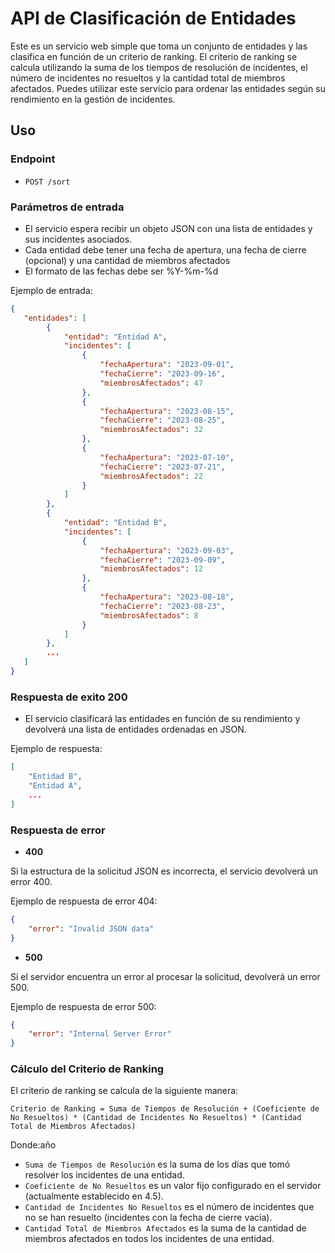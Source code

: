 # API de Clasificación de Entidades

Este es un servicio web simple que toma un conjunto de entidades y las clasifica en función de un criterio de ranking. El criterio de ranking se calcula utilizando la suma de los tiempos de resolución de incidentes, el número de incidentes no resueltos y la cantidad total de miembros afectados. Puedes utilizar este servicio para ordenar las entidades según su rendimiento en la gestión de incidentes.

## Uso

### Endpoint

- `POST /sort`

### Parámetros de entrada

- El servicio espera recibir un objeto JSON con una lista de entidades y sus incidentes asociados.
- Cada entidad debe tener una fecha de apertura, una fecha de cierre (opcional) y una cantidad de miembros afectados
- El formato de las fechas debe ser %Y-%m-%d

Ejemplo de entrada:

```json
{
   "entidades": [
        {
            "entidad": "Entidad A",
            "incidentes": [
                {
                    "fechaApertura": "2023-09-01",
                    "fechaCierre": "2023-09-16",
                    "miembrosAfectados": 47
                },
                {
                    "fechaApertura": "2023-08-15",
                    "fechaCierre": "2023-08-25",
                    "miembrosAfectados": 32
                },
                {
                    "fechaApertura": "2023-07-10",
                    "fechaCierre": "2023-07-21",
                    "miembrosAfectados": 22
                }
            ]
        },
        {
            "entidad": "Entidad B",
            "incidentes": [
                {
                    "fechaApertura": "2023-09-03",
                    "fechaCierre": "2023-09-09",
                    "miembrosAfectados": 12
                },
                {
                    "fechaApertura": "2023-08-18",
                    "fechaCierre": "2023-08-23",
                    "miembrosAfectados": 8
                }
            ]
        },
        ...
   ]
}
```


### Respuesta de exito 200
- El servicio clasificará las entidades en función de su rendimiento y devolverá una lista de entidades ordenadas en JSON.

Ejemplo de respuesta:

```json
[
    "Entidad B",
    "Entidad A",
    ...
]
```

### Respuesta de error
- **400**

Si la estructura de la solicitud JSON es incorrecta, el servicio devolverá un error 400.

  Ejemplo de respuesta de error 404:

  ```json
  {
      "error": "Invalid JSON data"
  }
```

- **500**

Si el servidor encuentra un error al procesar la solicitud, devolverá un error 500.

  Ejemplo de respuesta de error 500:

  ```json
  {
      "error": "Internal Server Error"
  }
  ```

### Cálculo del Criterio de Ranking

El criterio de ranking se calcula de la siguiente manera:

```
Criterio de Ranking = Suma de Tiempos de Resolución + (Coeficiente de No Resueltos) * (Cantidad de Incidentes No Resueltos) * (Cantidad Total de Miembros Afectados)
```

Donde:año 
- `Suma de Tiempos de Resolución` es la suma de los días que tomó resolver los incidentes de una entidad.
- `Coeficiente de No Resueltos` es un valor fijo configurado en el servidor (actualmente establecido en 4.5).
- `Cantidad de Incidentes No Resueltos` es el número de incidentes que no se han resuelto (incidentes con la fecha de cierre vacía).
- `Cantidad Total de Miembros Afectados` es la suma de la cantidad de miembros afectados en todos los incidentes de una entidad.


